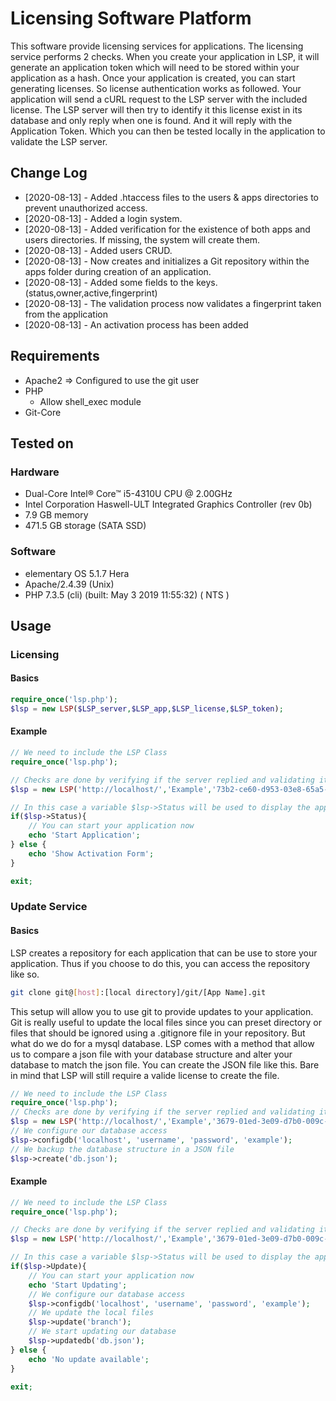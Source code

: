 # Licensing Software Platform

This software provide licensing services for applications. The licensing service performs 2 checks. When you create your application in LSP, it will generate an application token which will need to be stored within your application as a hash. Once your application is created, you can start generating licenses. So license authentication works as followed. Your application will send a cURL request to the LSP server with the included license. The LSP server will then try to identify it this license exist in its database and only reply when one is found. And it will reply with the Application Token. Which you can then be tested locally in the application to validate the LSP server.

## Change Log
 * [2020-08-13] - Added .htaccess files to the users & apps directories to prevent unauthorized access.
 * [2020-08-13] - Added a login system.
 * [2020-08-13] - Added verification for the existence of both apps and users directories. If missing, the system will create them.
 * [2020-08-13] - Added users CRUD.
 * [2020-08-13] - Now creates and initializes a Git repository within the apps folder during creation of an application.
 * [2020-08-13] - Added some fields to the keys. (status,owner,active,fingerprint)
 * [2020-08-13] - The validation process now validates a fingerprint taken from the application
 * [2020-08-13] - An activation process has been added

## Requirements
 * Apache2 => Configured to use the git user
 * PHP
 	 * Allow shell_exec module
 * Git-Core

## Tested on
### Hardware
 * Dual-Core Intel® Core™ i5-4310U CPU @ 2.00GHz
 * Intel Corporation Haswell-ULT Integrated Graphics Controller (rev 0b)
 * 7.9 GB memory
 * 471.5 GB storage (SATA SSD)
### Software
 * elementary OS 5.1.7 Hera
 * Apache/2.4.39 (Unix)
 * PHP 7.3.5 (cli) (built: May  3 2019 11:55:32) ( NTS )

## Usage
### Licensing
#### Basics
```php
require_once('lsp.php');
$lsp = new LSP($LSP_server,$LSP_app,$LSP_license,$LSP_token);
```

#### Example
```php
// We need to include the LSP Class
require_once('lsp.php');

// Checks are done by verifying if the server replied and validating it's reply against the hash.
$lsp = new LSP('http://localhost/','Example','73b2-ce60-d953-03e8-65a5-f155-35fd-95da','$2y$10$rY6jd5gZE1ISJ7kPtE9kIODgi/7EBNrv0TQF1iyPIbY8GuiUvGZYa');

// In this case a variable $lsp->Status will be used to display the application or display an activation form instead.
if($lsp->Status){
	// You can start your application now
	echo 'Start Application';
} else {
	echo 'Show Activation Form';
}

exit;
```
### Update Service
#### Basics
LSP creates a repository for each application that can be use to store your application. Thus if you choose to do this, you can access the repository like so.

```bash
git clone git@[host]:[local directory]/git/[App Name].git
```

This setup will allow you to use git to provide updates to your application. Git is really useful to update the local files since you can preset directory or files that should be ignored using a .gitignore file in your repository. But what do we do for a mysql database. LSP comes with a method that allow us to compare a json file with your database structure and alter your database to match the json file. You can create the JSON file like this. Bare in mind that LSP will still require a valide license to create the file.

```php
// We need to include the LSP Class
require_once('lsp.php');
// Checks are done by verifying if the server replied and validating it's reply against the hash.
$lsp = new LSP('http://localhost/','Example','3679-01ed-3e09-d7b0-009c-56ce-6f87-9276','$2y$10$QXBDUHl.8IWq1CIMfvB4bejh9Qy.6tairZynorXFcmmF5b4xIUWY2');
// We configure our database access
$lsp->configdb('localhost', 'username', 'password', 'example');
// We backup the database structure in a JSON file
$lsp->create('db.json');
```

#### Example
```php
// We need to include the LSP Class
require_once('lsp.php');

// Checks are done by verifying if the server replied and validating it's reply against the hash.
$lsp = new LSP('http://localhost/','Example','3679-01ed-3e09-d7b0-009c-56ce-6f87-9276','$2y$10$QXBDUHl.8IWq1CIMfvB4bejh9Qy.6tairZynorXFcmmF5b4xIUWY2');

// In this case a variable $lsp->Status will be used to display the application or display an activation form instead.
if($lsp->Update){
	// You can start your application now
	echo 'Start Updating';
	// We configure our database access
	$lsp->configdb('localhost', 'username', 'password', 'example');
	// We update the local files
	$lsp->update('branch');
	// We start updating our database
	$lsp->updatedb('db.json');
} else {
	echo 'No update available';
}

exit;
```
